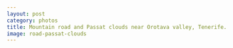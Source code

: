```yaml
---
layout: post
category: photos
title: Mountain road and Passat clouds near Orotava valley, Tenerife.
image: road-passat-clouds
---
```

